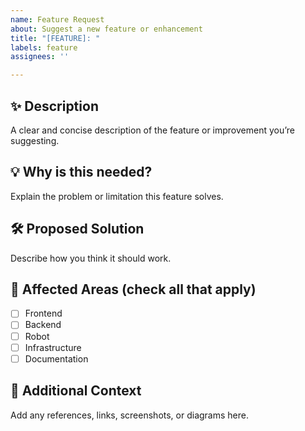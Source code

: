 ```yaml
---
name: Feature Request
about: Suggest a new feature or enhancement
title: "[FEATURE]: "
labels: feature
assignees: ''

---
```


## ✨ Description

A clear and concise description of the feature or improvement you’re suggesting.

## 💡 Why is this needed?

Explain the problem or limitation this feature solves.

## 🛠️ Proposed Solution

Describe how you think it should work.

## 📍 Affected Areas (check all that apply)

- [ ] Frontend
- [ ] Backend
- [ ] Robot
- [ ] Infrastructure
- [ ] Documentation

## 🔗 Additional Context

Add any references, links, screenshots, or diagrams here.
